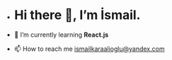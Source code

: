 - <h1>Hi there 👋, I’m İsmail.</h1>
- 🌱 I’m currently learning <strong>React.js</strong>

- 📫 How to reach me ismailkaraalioglu@yandex.com
